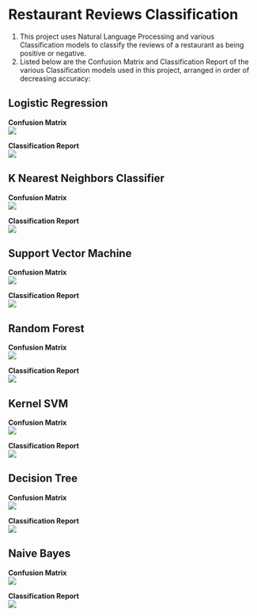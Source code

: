 # Restaurant Reviews Classification

1. This project uses Natural Language Processing and various Classification models to classify the reviews of a restaurant as being positive or negative.
2. Listed below are the Confusion Matrix and Classification Report of the various Classification models used in this project, arranged in order of decreasing accuracy:    

## Logistic Regression

**Confusion Matrix**    
![](Figures/logistic_cm.png)

**Classification Report**    
![](Figures/logistic_classification_report.png)

## K Nearest Neighbors Classifier   

**Confusion Matrix**    
![](Figures/knn_cm.png)

**Classification Report**    
![](Figures/knn_classification_report.png)    

## Support Vector Machine    

**Confusion Matrix**    
![](Figures/svm_cm.png)  

**Classification Report**    
![](Figures/svm_classification_report.png)    

## Random Forest    

**Confusion Matrix**    
![](Figures/random_forest_cm.png)  

**Classification Report**    
![](Figures/random_classification_report.png)    

## Kernel SVM    

**Confusion Matrix**    
![](Figures/kernel.png)  

**Classification Report**    
![](Figures/kernel_classification_report.png)    

## Decision Tree    

**Confusion Matrix**    
![](Figures/decision_cm.png)  

**Classification Report**    
![](Figures/decision_classification_report.png)    

## Naive Bayes    

**Confusion Matrix**    
![](Figures/naive_cm.png)  

**Classification Report**    
![](Figures/naive_classification_report.png)







